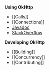 **Using OkHttp**

 * [[Calls]]
 * [[Connections]]
 * [Javadoc](http://square.github.io/okhttp/javadoc/index.html)
 * [StackOverflow](http://stackoverflow.com/questions/tagged/okhttp?sort=active)

**Developing OkHttp**

 * [[Building]]
 * [[Concurrency]]
 * [[Contributing]]
